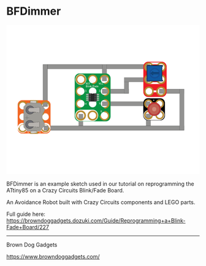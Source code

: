 # BFDimmer

![BFDimmer](Images/dimmer-circuit.png)

BFDimmer is an example sketch used in our tutorial on reprogramming the ATtiny85 on a Crazy Circuits Blink/Fade Board.

An Avoidance Robot built with Crazy Circuits components and LEGO parts.

Full guide here: https://browndoggadgets.dozuki.com/Guide/Reprogramming+a+Blink-Fade+Board/227


---

Brown Dog Gadgets

https://www.browndoggadgets.com/

